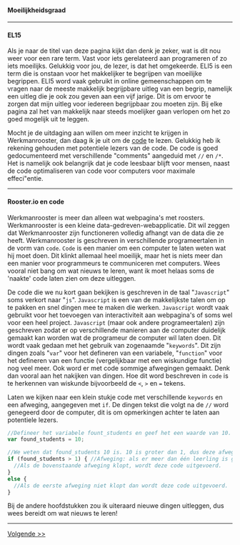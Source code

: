 #### Moeilijkheidsgraad
---
#### EL15
Als je naar de titel van deze pagina kijkt dan denk je zeker, wat is dit nou weer voor een rare term. Vast voor iets gerelateerd aan programeren of zo iets moeilijks. Gelukkig voor jou, de lezer, is dat het omgekeerde. ELI5 is een term die is onstaan voor het makkelijker te begrijpen van moeilijke begrippen. ELI5 word vaak gebruikt in online gemeenschappen om te vragen naar de meeste makkelijk begrijpbare uitleg van een begrip, namelijk een uitleg die je ook zou geven aan een vijf jarige. Dit is om ervoor te zorgen dat mijn uitleg voor iedereen begrijpbaar zou moeten zijn. Bij elke pagina zal het van makkelijk naar steeds moelijker gaan verlopen om het zo goed mogelijk uit te leggen.

Mocht je de uitdaging aan willen om meer inzicht te krijgen in Werkmanrooster, dan daag ik je uit om de [code](http://github.com/96aa48/rooster.io) te lezen. Gelukkig heb ik rekening gehouden met potentiele lezers van de code. De code is goed gedocumenteerd met verschillende "comments" aangeduid met `//` en `/*`. Het is namelijk ook belangrijk dat je code leesbaar blijft voor mensen, naast de code optimaliseren van code voor computers voor maximale effeci"entie.

---
#### Rooster.io en code

Werkmanrooster is meer dan alleen wat webpagina's met roosters. Werkmanrooster is een kleine data-gedreven-webapplicatie. Dit wil zeggen dat Werkmanrooster zijn functioneren volledig afhangt van de data die ze heeft. Werkmanrooster is geschreven in verschillende programeertalen in de vorm van `code`. `Code` is een manier om een computer te laten weten wat hij moet doen. Dit klinkt allemaal heel moeilijk, maar het is niets meer dan een manier voor programmeurs te communiceren met computers. Wees vooral niet bang om wat nieuws te leren, want ik moet helaas soms de 'naakte' code laten zien om deze uitleggen.

De code die we nu kort gaan bekijken is geschreven in de taal "`Javascript`" soms verkort naar "`js`". `Javascript` is een van de makkelijkste talen om op te pakken en snel dingen mee te maken die werken. `Javascript` wordt vaak gebruikt voor het toevoegen van interactiviteit aan webpagina's of soms wel voor een heel project. `Javascript` (maar ook andere programeertalen) zijn geschreven zodat er op verschillende manieren aan de computer duidelijk gemaakt kan worden wat de programeur de computer wil laten doen. Dit wordt vaak gedaan met het gebruik van zogenaamde "`keywords`". Dit zijn dingen zoals "`var`" voor het defineren van een variabele, "`function`" voor het defineren van een functie (vergelijkbaar met een wiskundige functie) nog veel meer. Ook word er met code sommige afwegingen gemaakt. Denk dan vooral aan het nakijken van dingen. Hoe dit word beschreven in `code` is te herkennen van wiskunde bijvoorbeeld de `<`, `>` en `=` tekens.

Laten we kijken naar een klein stukje code met verschillende `keywords` en een afweging, aangegeven met `if`. De dingen tekst die volgt na de `//` word genegeerd door de computer, dit is om opmerkingen achter te laten aan potentiele lezers.

```javascript
//Defineer het variabele fount_students en geef het een waarde van 10.
var found_students = 10;

//We weten dat found_students 10 is. 10 is groter dan 1, dus deze afweging klopt.
if (found_students > 1) { //Afweging: als er meer dan één leerling is gevonden
  //Als de bovenstaande afweging klopt, wordt deze code uitgevoerd.
}
else {
  //Als de eerste afweging niet klopt dan wordt deze code uitgevoerd.
}
```

Bij de andere hoofdstukken zou ik uiteraard nieuwe dingen uitleggen, dus wees bereidt om wat nieuws te leren!

---
[Volgende >>](/inhetkort)
